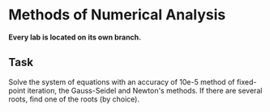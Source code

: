 # Methods of Numerical Analysis

**Every lab is located on its own branch.**

## Task
Solve the system of equations with an accuracy of 10e-5 method of fixed-point iteration, the Gauss-Seidel and Newton's methods. If there are several roots, find one of the roots (by choice).
